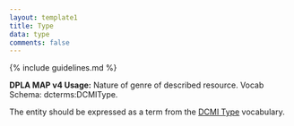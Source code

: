 ```yaml
---
layout: template1
title: Type
data: type
comments: false
---
```


{% include guidelines.md %}

**DPLA MAP v4 Usage:** Nature of genre of described resource. Vocab Schema: dcterms:DCMIType.

The entity should be expressed as a term from the [DCMI Type](http://dublincore.org/documents/2012/06/14/dcmi-terms/?v=dcmitype#H7) vocabulary.
